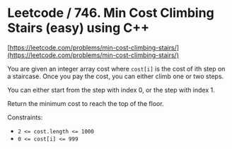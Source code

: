 # Leetcode / 746. Min Cost Climbing Stairs (easy) using C++

[https://leetcode.com/problems/min-cost-climbing-stairs/](https://leetcode.com/problems/min-cost-climbing-stairs/)

You are given an integer array cost where `cost[i]` is the cost of ith step on a staircase. Once you pay the cost, you can either climb one or two steps.

You can either start from the step with index 0, or the step with index 1.

Return the minimum cost to reach the top of the floor.

Constraints:

- `2 <= cost.length <= 1000`
- `0 <= cost[i] <= 999`
